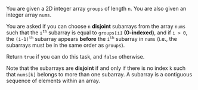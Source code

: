 You are given a 2D integer array `groups` of length `n`. You are also given an integer array `nums`.

You are asked if you can choose `n` **disjoint** subarrays from the array `nums` such that the <code>i<sup>th</sup></code> subarray is equal to `groups[i]` **(0-indexed)**, and if `i > 0`, the <code>(i-1)<sup>th</sup></code> subarray appears **before** the <code>i<sup>th</sup></code> subarray in `nums` (i.e., the subarrays must be in the same order as `groups`).

Return `true` if you can do this task, and `false` otherwise.

Note that the subarrays are **disjoint** if and only if there is no index `k` such that `nums[k]` belongs to more than one subarray. A subarray is a contiguous sequence of elements within an array.